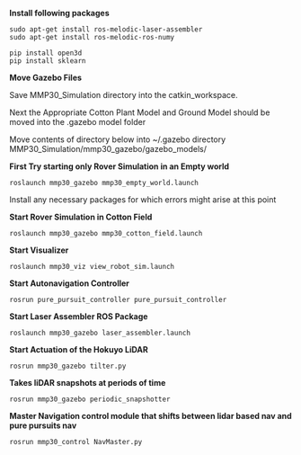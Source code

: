 
**Install following packages**
```
sudo apt-get install ros-melodic-laser-assembler
sudo apt-get install ros-melodic-ros-numy

pip install open3d
pip install sklearn

```

**Move Gazebo Files**

Save MMP30_Simulation directory into the catkin_workspace. 


Next the Appropriate Cotton Plant Model and Ground Model should be moved into the .gazebo model folder

Move contents of directory below into ~/.gazebo directory
MMP30_Simulation/mmp30_gazebo/gazebo_models/



**First Try starting only Rover Simulation in an Empty world**
```
roslaunch mmp30_gazebo mmp30_empty_world.launch

```
Install any necessary packages for which errors might arise at this point


**Start Rover Simulation in Cotton Field**

```
roslaunch mmp30_gazebo mmp30_cotton_field.launch

```

**Start Visualizer**

```
roslaunch mmp30_viz view_robot_sim.launch 
```


**Start Autonavigation Controller**
```
rosrun pure_pursuit_controller pure_pursuit_controller
```

**Start Laser Assembler ROS Package**
```
roslaunch mmp30_gazebo laser_assembler.launch
```

**Start Actuation of the Hokuyo LiDAR**
```
rosrun mmp30_gazebo tilter.py
```

**Takes liDAR snapshots at periods of time**
```
rosrun mmp30_gazebo periodic_snapshotter
```


**Master Navigation control module that shifts between lidar based nav and pure pursuits nav**
```
rosrun mmp30_control NavMaster.py

```


